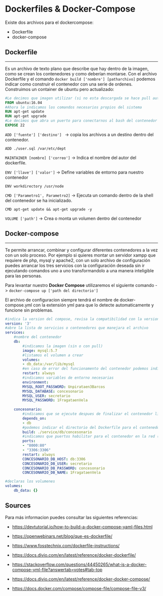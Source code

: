 # Dockerfiles & Docker-Compose

Existe dos archivos para el dockercompose:
* Dockerfile
* docker-compose

## Dockerfile 
***
Es un archivo de texto plano que describe que hay dentro de la imagen, como se crean los contenedores y como deberían montarse.
Con el archivo Dockerfile y el comando ``docker build ['nombre'] [patharchivo]`` podemos indicar como construir el contenedor con una serie de ordenes. Construimos un container de ubuntu pero actualizado:

```Dockerfile
#Le decimos que imagen utilizar (si no esta descargada se hace pull automaticamente)
FROM ubuntu:16.04
#Ahora le indicamos los comandos necesarios propios del sistema
RUN apt-get update
RUN apt-get upgrade
#Le decimos que abra un puerto para conectarnos al bash del contenedor a través de ssh
EXPOSE 22
```

`ADD ['fuente'] ['destino'] ` -> copia los archivos a un destino dentro del contenedor. 

`ADD ./user.sql /var/etc/dept`

`MAINTAINER [nombre] ['correo']` -> Indica el nombre del autor del dockerfile.

`ENV ['llave'] ['valor']` -> Define variables de entorno para nuestro contenedor 

`ENV workdirectory /usr/node`

`CMD ['Parametro1', Parametro2]` -> Ejecuta un comando dentro de la shell del contenedor se ha inicializado. 

`CMD apt-get update && apt-get upgrade -y`

`VOLUME ['path']` -> Crea o monta un volumen dentro del contenedor

## Docker-compose
***
Te permite arrancar, combinar y configurar diferentes contenedores a la vez con un solo proceso. 
Por ejemplo si quieres montar un servidor xampp que requiere de php, mysql y apache2, con un solo archivo de configuración puedes arrancar los tres servicios con la configuración deseada sin ir ejecutando comandos uno a uno transformandolo a una manera inteligible para las personas.

Para levantar nuestro **Docker Compose** utilizaremos el siguiente comando -> ``docker-compose up ['path del directorio']`` 

El archivo de configuracion siempre tendrá el nombre de docker-compose.yml con la extensión yml para que lo detecte automaticamente y funcione sin problemas.

```yaml
#indica la version del compose, revisa la compatibilidad con la version de docker
version: '3'
#abre la lista de servicios o contenedores que manejara el archivo
services:
    #nombre del contenedor
    db:
        #indicamos la imagen (sin o con pull)
        image: mysql:5.7
        #listamos el volumen a crear
        volumes:
        - db_data:/var/lib/mysql
        #en caso de error del funcionamento del contenedor podemos indicar cuando tiene que reiniciar
        restart: always
        #indicamos variables de entorno necesarias
        environment:
        MYSQL_ROOT_PASSWORD: Unpirataen3Barcos
        MYSQL_DATABASE: concesonario
        MYSQL_USER: secretario
        MYSQL_PASSWORD: 1FragataenVela
    
    concesonario:
        #indicamos que se ejecute despues de finalizar el contenedor listado
        depends_on:
        - db
        #podemos indicar el directorio del Dockerfile para el contenedor
        build: ./service/db/concesonario
        #indicamos que puertos habilitar para el contenedor en la red (exterior:interior)
        ports:
        - "8000:80"
        - "3306:3306"
        restart: always
        CONCESONARIO_DB_HOST: db:3306
        CONCESONARIO_DB_USER: secretario
        CONCESONARIO_DB_PASSWORD: concesonario
        CONCESONARIO_DB_NAME: 1FragataenVela

#declaras los volumenes 
volumes:
    db_data: {}

```


## Sources

Para más informacion puedes consultar las siguientes referencias:

* <https://devtutorial.io/how-to-build-a-docker-compose-yaml-files.html>

* <https://openwebinars.net/blog/que-es-dockerfile/>

* <https://www.fosstechnix.com/dockerfile-instructions/>

* <https://docs.divio.com/en/latest/reference/docker-dockerfile/>

* <https://stackoverflow.com/questions/44450265/what-is-a-docker-compose-yml-file?answertab=votes#tab-top>

* <https://docs.divio.com/en/latest/reference/docker-docker-compose/>

* <https://docs.docker.com/compose/compose-file/compose-file-v3/>